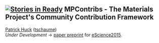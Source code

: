 [![Stories in Ready](https://badge.waffle.io/materialsproject/MPContribs.png?label=ready&title=Ready)](https://waffle.io/materialsproject/MPContribs)
MPContribs - The Materials Project's Community Contribution Framework
---------------------------------------------------------------------

[Patrick Huck](http://the-huck.com) ([tschaume](https://github.com/tschaume))  
*Under Development* -> [paper preprint](https://github.com/tschaume/mp-docs/blob/master/eScience15/eScience15.pdf)
for [eScience2015](http://escience2015.mnm-team.org).
